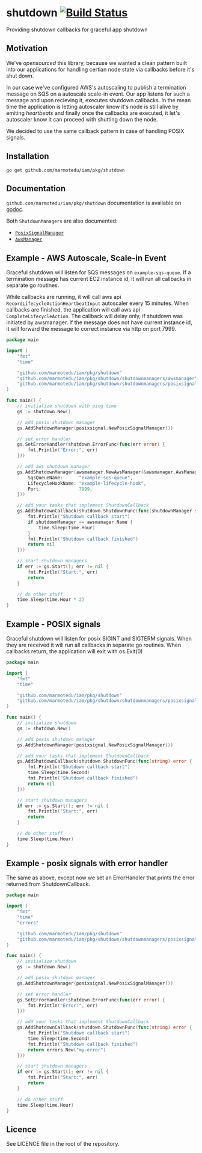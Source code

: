 # shutdown [![Build Status](https://travis-ci.org/Zemanta/shutdown.svg)](https://travis-ci.org/Zemanta/shutdown)

Providing shutdown callbacks for graceful app shutdown

## Motivation

We've _opensourced_ this library, because we wanted a clean pattern built into our applications for handling certian node state via callbacks before it's shut down. 

In our case we've configured AWS's autoscaling to publish a termination message on SQS on a autoscale scale-in event. Our app listens for such a message and upon recieving it, executes shutdown callbacks. In the mean time the application is letting autoscaler know it's node is still alive by emiting _heartbeats_ and finally once the callbacks are executed, it let's autoscaler know it can proceed with shutting down the node.

We decided to use the same callback pattern in case of handling POSIX signals.

## Installation

```
go get github.com/marmotedu/iam/pkg/shutdown
```

## Documentation

`github.com/marmotedu/iam/pkg/shutdown` documentation is available on [godoc](http://godoc.org/github.com/marmotedu/iam/pkg/shutdown).

Both `ShutdownManagers` are also documented:
- [`PosixSignalManager`](http://godoc.org/github.com/marmotedu/iam/pkg/shutdown/shutdownmanagers/posixsignal)
- [`AwsManager`](http://godoc.org/github.com/marmotedu/iam/pkg/shutdown/shutdownmanagers/awsmanager)


## Example - AWS Autoscale, Scale-in Event

Graceful shutdown will listen for SQS messages on `example-sqs-queue`. If a termination message has current EC2 instance id, it will run all callbacks in separate go routines. 

While callbacks are running, it will call aws api `RecordLifecycleActionHeartbeatInput` autoscaler every 15 minutes. When callbacks are finished, the application will call aws api `CompleteLifecycleAction`. The callback will delay only, if shutdown was initiated by awsmanager. If the message does not have current instance id, it will forward the message to correct instance via http on port 7999.

```go
package main

import (
	"fmt"
	"time"

	"github.com/marmotedu/iam/pkg/shutdown"
	"github.com/marmotedu/iam/pkg/shutdown/shutdownmanagers/awsmanager"
	"github.com/marmotedu/iam/pkg/shutdown/shutdownmanagers/posixsignal"
)

func main() {
	// initialize shutdown with ping time
	gs := shutdown.New()

	// add posix shutdown manager
	gs.AddShutdownManager(posixsignal.NewPosixSignalManager())

	// set error handler
	gs.SetErrorHandler(shutdown.ErrorFunc(func(err error) {
		fmt.Println("Error:", err)
	}))

	// add aws shutdown manager
	gs.AddShutdownManager(awsmanager.NewAwsManager(&awsmanager.AwsManagerConfig{
		SqsQueueName:      "example-sqs-queue",
		LifecycleHookName: "example-lifecycle-hook",
		Port:              7999,
	}))

	// add your tasks that implement ShutdownCallback
	gs.AddShutdownCallback(shutdown.ShutdownFunc(func(shutdownManager string) error {
		fmt.Println("Shutdown callback start")
		if shutdownManager == awsmanager.Name {
			time.Sleep(time.Hour)
		}
		fmt.Println("Shutdown callback finished")
		return nil
	}))

	// start shutdown managers
	if err := gs.Start(); err != nil {
		fmt.Println("Start:", err)
		return
	}

	// do other stuff
	time.Sleep(time.Hour * 2)
}
```


## Example - POSIX signals

Graceful shutdown will listen for posix SIGINT and SIGTERM signals. When they are received it will run all callbacks in separate go routines. When callbacks return, the application will exit with os.Exit(0)

```go
package main

import (
	"fmt"
	"time"

	"github.com/marmotedu/iam/pkg/shutdown"
	"github.com/marmotedu/iam/pkg/shutdown/shutdownmanagers/posixsignal"
)

func main() {
	// initialize shutdown
	gs := shutdown.New()

	// add posix shutdown manager
	gs.AddShutdownManager(posixsignal.NewPosixSignalManager())

	// add your tasks that implement ShutdownCallback
	gs.AddShutdownCallback(shutdown.ShutdownFunc(func(string) error {
		fmt.Println("Shutdown callback start")
		time.Sleep(time.Second)
		fmt.Println("Shutdown callback finished")
		return nil
	}))

	// start shutdown managers
	if err := gs.Start(); err != nil {
		fmt.Println("Start:", err)
		return
	}

	// do other stuff
	time.Sleep(time.Hour)
}
```

## Example - posix signals with error handler

The same as above, except now we set an ErrorHandler that prints the error returned from ShutdownCallback.

```go
package main

import (
	"fmt"
	"time"
	"errors"

	"github.com/marmotedu/iam/pkg/shutdown"
	"github.com/marmotedu/iam/pkg/shutdown/shutdownmanagers/posixsignal"
)

func main() {
	// initialize shutdown
	gs := shutdown.New()

	// add posix shutdown manager
	gs.AddShutdownManager(posixsignal.NewPosixSignalManager())

	// set error handler
	gs.SetErrorHandler(shutdown.ErrorFunc(func(err error) {
		fmt.Println("Error:", err)
	}))

	// add your tasks that implement ShutdownCallback
	gs.AddShutdownCallback(shutdown.ShutdownFunc(func(string) error {
		fmt.Println("Shutdown callback start")
		time.Sleep(time.Second)
		fmt.Println("Shutdown callback finished")
		return errors.New("my-error")
	}))

	// start shutdown managers
	if err := gs.Start(); err != nil {
		fmt.Println("Start:", err)
		return
	}

	// do other stuff
	time.Sleep(time.Hour)
}
```

## Licence 

See LICENCE file in the root of the repository.
